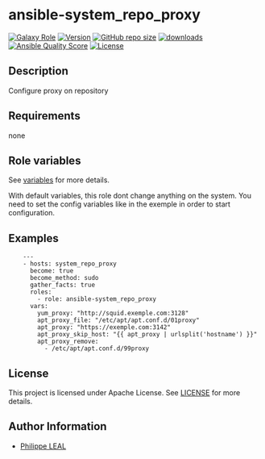 # ansible-system_repo_proxy

[![Galaxy Role](https://img.shields.io/badge/galaxy-system_repo_proxy-purple?style=flat)](https://galaxy.ansible.com/lotusnoir/system_repo_proxy)
[![Version](https://img.shields.io/github/release/lotusnoir/ansible-system_repo_proxy.svg)](https://github.com/lotusnoir/ansible-system_repo_proxy/releases/latest)
[![GitHub repo size](https://img.shields.io/github/repo-size/lotusnoir/ansible-system_repo_proxy?color=orange&style=flat)](https://galaxy.ansible.com/lotusnoir/system_repo_proxy)
[![downloads](https://img.shields.io/ansible/role/d/56933)](https://galaxy.ansible.com/lotusnoir/system_repo_proxy)
[![Ansible Quality Score](https://img.shields.io/ansible/quality/56933)](https://galaxy.ansible.com/lotusnoir/system_repo_proxy)
[![License](https://img.shields.io/badge/license-Apache--2.0-brightgreen?style=flat)](https://opensource.org/licenses/Apache-2.0)

## Description

Configure proxy on repository
## Requirements

none

## Role variables

See [variables](/defaults/main.yml) for more details.

With default variables, this role dont change anything on the system. You need to set the config variables like in the exemple in order to start configuration.

## Examples

        ---
        - hosts: system_repo_proxy
          become: true
          become_method: sudo
          gather_facts: true
          roles:
            - role: ansible-system_repo_proxy
          vars:
            yum_proxy: "http://squid.exemple.com:3128"
            apt_proxy_file: "/etc/apt/apt.conf.d/01proxy"
            apt_proxy: "https://exemple.com:3142"
            apt_proxy_skip_host: "{{ apt_proxy | urlsplit('hostname') }}"
            apt_proxy_remove:
              - /etc/apt/apt.conf.d/99proxy



## License

This project is licensed under Apache License. See [LICENSE](/LICENSE) for more details.

## Author Information

- [Philippe LEAL](https://github.com/lotusnoir)
